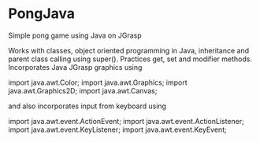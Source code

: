 # PongJava
Simple pong game using Java on JGrasp

Works with classes, object oriented programming in Java, inheritance and parent class calling using super(). 
Practices get, set and modifier methods.
Incorporates Java JGrasp graphics using 

import java.awt.Color; 
import java.awt.Graphics; 
import java.awt.Graphics2D; 
import java.awt.Canvas; 

and also incorporates input from keyboard using 

import java.awt.event.ActionEvent;
import java.awt.event.ActionListener; 
import java.awt.event.KeyListener; 
import java.awt.event.KeyEvent;
